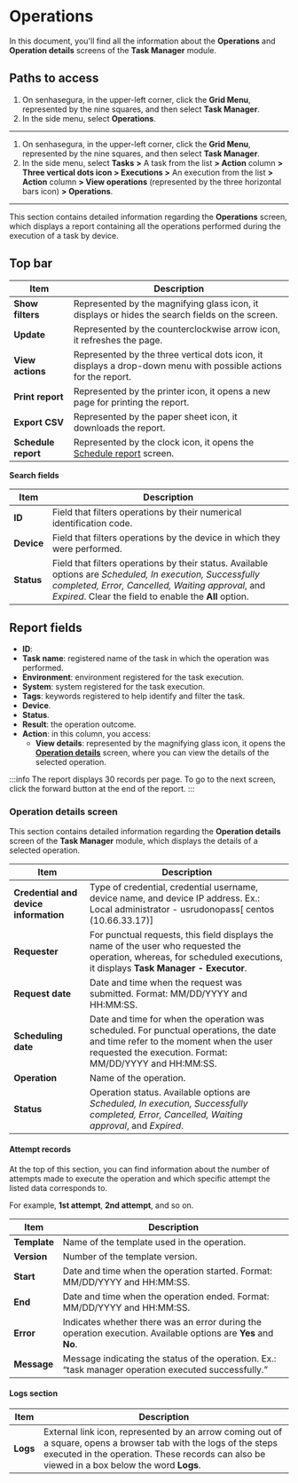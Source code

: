 # Operations

In this document, you'll find all the information about the **Operations** and **Operation details** screens of the **Task Manager** module.

## Paths to access
1. On senhasegura, in the upper-left corner, click the **Grid Menu**, represented by the nine squares, and then select **Task Manager**.
2. In the side menu, select **Operations**. 
---


1. On senhasegura, in the upper-left corner, click the **Grid Menu**, represented by the nine squares, and then select **Task Manager**.
2. In the side menu, select **Tasks** **>** A task from the list **> Action** column **> Three vertical dots icon > Executions >** An execution from the list **> Action** column **> View operations** (represented by the three horizontal bars icon) **> Operations**.

---


This section contains detailed information regarding the **Operations** screen, which displays a report containing all the operations performed during the execution of a task by device.

## Top bar

| **Item** | **Description**|
|----|----|
| **Show filters** | Represented by the magnifying glass icon, it displays or hides the search fields on the screen.|
| **Update**| Represented by the counterclockwise arrow icon, it refreshes the page.                                                      |
| **View actions**| Represented by the three vertical dots icon, it displays a drop-down menu with possible actions for the report. |
| **Print report**| Represented by the printer icon, it opens a new page for printing the report. |
| **Export CSV**  | Represented by the paper sheet icon, it downloads the report.|
| **Schedule report** | Represented by the clock icon, it opens the [Schedule report](/v3-32/docs/general-information-how-to-issue-download-and-schedule-device-reports) screen. |

**Search fields**

| **Item**| **Description**|
|----|----|
| **ID** | Field that filters operations by their numerical identification code.  |
| **Device** | Field that filters operations by the device in which they were performed.|
| **Status** | Field that filters operations by their status. Available options are *Scheduled, In execution, Successfully completed, Error, Cancelled, Waiting approval*, and *Expired*. Clear the field to enable the **All** option. |

## Report fields 
 
 - **ID**: 
 - **Task name**: registered name of the task in which the operation was performed.
 - **Environment**: environment registered for the task execution. 
 - **System**: system registered for the task execution. 
 - **Tags**: keywords registered to help identify and filter the task. 
 - **Device**.      
 - **Status**.
 - **Result**: the operation outcome.                                            
  - **Action**: in this column, you access:
     - **View details**: represented by the magnifying glass icon, it opens the [**Operation details**](/v3-32/docs/task-manager-operations#operation-details-screen) screen, where you can view the details of the selected operation. 

 :::info
The report displays 30 records per page. To go to the next screen, click the forward button at the end of the report.
:::

### Operation details screen

This section contains detailed information regarding the **Operation details** screen of the **Task Manager** module, which displays the details of a selected operation.

| **Item** | **Description**|
|----|----|
| **Credential and device information** | Type of credential, credential username, device name, and device IP address. Ex.: Local administrator - usrudonopass[ centos (10.66.33.17)] |
| **Requester**| For punctual requests, this field displays the name of the user who requested the operation, whereas, for scheduled executions, it displays **Task Manager - Executor**. |
| **Request date**   | Date and time when the request was submitted. Format: MM/DD/YYYY and HH:MM:SS. |
| **Scheduling date**| Date and time for when the operation was scheduled. For punctual operations, the date and time refer to the moment when the user requested the execution. Format: MM/DD/YYYY and HH:MM:SS. |
| **Operation**      | Name of the operation.
**Status** | Operation status. Available options are *Scheduled, In execution, Successfully completed, Error, Cancelled, Waiting approval*, and *Expired*. |

#### Attempt records

At the top of this section, you can find information about the number of attempts made to execute the operation and which specific attempt the listed data corresponds to.

For example, **1st attempt**, **2nd attempt**, and so on.

| **Item**      | **Description**                                                                                   |
|----|----|
| **Template**  | Name of the template used in the operation. |
| **Version**   | Number of the template version. |
| **Start** | Date and time when the operation started. Format: MM/DD/YYYY and  HH:MM:SS.  |
| **End** | Date and time when the operation ended. Format: MM/DD/YYYY and  HH:MM:SS. |
| **Error** | Indicates whether there was an error during the operation execution. Available options are **Yes** and **No**. |
| **Message** | Message indicating the status of the operation. Ex.: “task manager operation executed successfully.” |

#### Logs section

| **Item** | **Description** |
|----|----|
| **Logs** | External link icon, represented by an arrow coming out of a square, opens a browser tab with the logs of the steps executed in the operation. These records can also be viewed in a box below the word **Logs**. |
